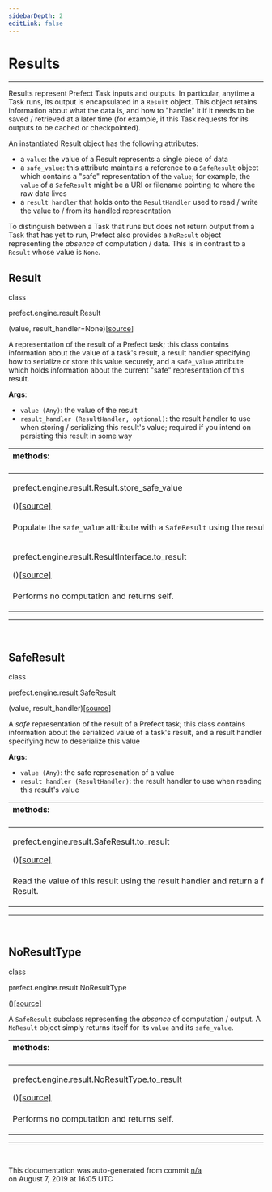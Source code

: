 ```yaml
---
sidebarDepth: 2
editLink: false
---
```

# Results
---
Results represent Prefect Task inputs and outputs.  In particular, anytime a Task runs, its output
is encapsulated in a `Result` object.  This object retains information about what the data is, and how to "handle" it
if it needs to be saved / retrieved at a later time (for example, if this Task requests for its outputs to be cached or checkpointed).

An instantiated Result object has the following attributes:

- a `value`: the value of a Result represents a single piece of data
- a `safe_value`: this attribute maintains a reference to a `SafeResult` object
    which contains a "safe" representation of the `value`; for example, the `value` of a `SafeResult`
    might be a URI or filename pointing to where the raw data lives
- a `result_handler` that holds onto the `ResultHandler` used to read /
    write the value to / from its handled representation

To distinguish between a Task that runs but does not return output from a Task that has yet to run, Prefect
also provides a `NoResult` object representing the _absence_ of computation / data.  This is in contrast to a `Result`
whose value is `None`.
 ## Result
 <div class='class-sig' id='prefect-engine-result-result'><p class="prefect-sig">class </p><p class="prefect-class">prefect.engine.result.Result</p>(value, result_handler=None)<span class="source"><a href="https://github.com/PrefectHQ/prefect/blob/master/src/prefect/engine/result.py#L54">[source]</a></span></div>

A representation of the result of a Prefect task; this class contains information about the value of a task's result, a result handler specifying how to serialize or store this value securely, and a `safe_value` attribute which holds information about the current "safe" representation of this result.

**Args**:     <ul class="args"><li class="args">`value (Any)`: the value of the result     </li><li class="args">`result_handler (ResultHandler, optional)`: the result handler to use         when storing / serializing this result's value; required if you intend on persisting this result in some way</li></ul>

|methods: &nbsp;&nbsp;&nbsp;&nbsp;&nbsp;&nbsp;&nbsp;&nbsp;&nbsp;&nbsp;&nbsp;&nbsp;&nbsp;&nbsp;&nbsp;&nbsp;&nbsp;&nbsp;&nbsp;&nbsp;&nbsp;&nbsp;&nbsp;&nbsp;&nbsp;&nbsp;&nbsp;&nbsp;&nbsp;&nbsp;&nbsp;&nbsp;&nbsp;&nbsp;&nbsp;&nbsp;&nbsp;&nbsp;&nbsp;&nbsp;&nbsp;&nbsp;&nbsp;&nbsp;&nbsp;&nbsp;&nbsp;&nbsp;&nbsp;&nbsp;&nbsp;&nbsp;&nbsp;&nbsp;&nbsp;&nbsp;&nbsp;&nbsp;&nbsp;&nbsp;&nbsp;&nbsp;&nbsp;&nbsp;&nbsp;&nbsp;&nbsp;&nbsp;&nbsp;&nbsp;&nbsp;&nbsp;&nbsp;&nbsp;&nbsp;&nbsp;&nbsp;&nbsp;&nbsp;&nbsp;&nbsp;&nbsp;&nbsp;&nbsp;&nbsp;&nbsp;&nbsp;&nbsp;&nbsp;&nbsp;&nbsp;&nbsp;&nbsp;&nbsp;&nbsp;&nbsp;&nbsp;&nbsp;&nbsp;&nbsp;&nbsp;&nbsp;&nbsp;&nbsp;&nbsp;&nbsp;&nbsp;&nbsp;&nbsp;&nbsp;&nbsp;&nbsp;&nbsp;&nbsp;&nbsp;&nbsp;&nbsp;&nbsp;&nbsp;&nbsp;&nbsp;&nbsp;&nbsp;&nbsp;&nbsp;&nbsp;&nbsp;&nbsp;&nbsp;&nbsp;&nbsp;&nbsp;&nbsp;&nbsp;&nbsp;&nbsp;&nbsp;&nbsp;&nbsp;&nbsp;&nbsp;&nbsp;&nbsp;&nbsp;&nbsp;&nbsp;&nbsp;&nbsp;&nbsp;&nbsp;|
|:----|
 | <div class='method-sig' id='prefect-engine-result-result-store-safe-value'><p class="prefect-class">prefect.engine.result.Result.store_safe_value</p>()<span class="source"><a href="https://github.com/PrefectHQ/prefect/blob/master/src/prefect/engine/result.py#L71">[source]</a></span></div>
<p class="methods">Populate the `safe_value` attribute with a `SafeResult` using the result handler</p>|
 | <div class='method-sig' id='prefect-engine-result-resultinterface-to-result'><p class="prefect-class">prefect.engine.result.ResultInterface.to_result</p>()<span class="source"><a href="https://github.com/PrefectHQ/prefect/blob/master/src/prefect/engine/result.py#L45">[source]</a></span></div>
<p class="methods">Performs no computation and returns self.</p>|

---
<br>

 ## SafeResult
 <div class='class-sig' id='prefect-engine-result-saferesult'><p class="prefect-sig">class </p><p class="prefect-class">prefect.engine.result.SafeResult</p>(value, result_handler)<span class="source"><a href="https://github.com/PrefectHQ/prefect/blob/master/src/prefect/engine/result.py#L85">[source]</a></span></div>

A _safe_ representation of the result of a Prefect task; this class contains information about the serialized value of a task's result, and a result handler specifying how to deserialize this value

**Args**:     <ul class="args"><li class="args">`value (Any)`: the safe represenation of a value     </li><li class="args">`result_handler (ResultHandler)`: the result handler to use when reading this result's value</li></ul>

|methods: &nbsp;&nbsp;&nbsp;&nbsp;&nbsp;&nbsp;&nbsp;&nbsp;&nbsp;&nbsp;&nbsp;&nbsp;&nbsp;&nbsp;&nbsp;&nbsp;&nbsp;&nbsp;&nbsp;&nbsp;&nbsp;&nbsp;&nbsp;&nbsp;&nbsp;&nbsp;&nbsp;&nbsp;&nbsp;&nbsp;&nbsp;&nbsp;&nbsp;&nbsp;&nbsp;&nbsp;&nbsp;&nbsp;&nbsp;&nbsp;&nbsp;&nbsp;&nbsp;&nbsp;&nbsp;&nbsp;&nbsp;&nbsp;&nbsp;&nbsp;&nbsp;&nbsp;&nbsp;&nbsp;&nbsp;&nbsp;&nbsp;&nbsp;&nbsp;&nbsp;&nbsp;&nbsp;&nbsp;&nbsp;&nbsp;&nbsp;&nbsp;&nbsp;&nbsp;&nbsp;&nbsp;&nbsp;&nbsp;&nbsp;&nbsp;&nbsp;&nbsp;&nbsp;&nbsp;&nbsp;&nbsp;&nbsp;&nbsp;&nbsp;&nbsp;&nbsp;&nbsp;&nbsp;&nbsp;&nbsp;&nbsp;&nbsp;&nbsp;&nbsp;&nbsp;&nbsp;&nbsp;&nbsp;&nbsp;&nbsp;&nbsp;&nbsp;&nbsp;&nbsp;&nbsp;&nbsp;&nbsp;&nbsp;&nbsp;&nbsp;&nbsp;&nbsp;&nbsp;&nbsp;&nbsp;&nbsp;&nbsp;&nbsp;&nbsp;&nbsp;&nbsp;&nbsp;&nbsp;&nbsp;&nbsp;&nbsp;&nbsp;&nbsp;&nbsp;&nbsp;&nbsp;&nbsp;&nbsp;&nbsp;&nbsp;&nbsp;&nbsp;&nbsp;&nbsp;&nbsp;&nbsp;&nbsp;&nbsp;&nbsp;&nbsp;&nbsp;&nbsp;&nbsp;&nbsp;&nbsp;|
|:----|
 | <div class='method-sig' id='prefect-engine-result-saferesult-to-result'><p class="prefect-class">prefect.engine.result.SafeResult.to_result</p>()<span class="source"><a href="https://github.com/PrefectHQ/prefect/blob/master/src/prefect/engine/result.py#L103">[source]</a></span></div>
<p class="methods">Read the value of this result using the result handler and return a fully hydrated Result.</p>|

---
<br>

 ## NoResultType
 <div class='class-sig' id='prefect-engine-result-noresulttype'><p class="prefect-sig">class </p><p class="prefect-class">prefect.engine.result.NoResultType</p>()<span class="source"><a href="https://github.com/PrefectHQ/prefect/blob/master/src/prefect/engine/result.py#L113">[source]</a></span></div>

A `SafeResult` subclass representing the _absence_ of computation / output.  A `NoResult` object simply returns itself for its `value` and its `safe_value`.

|methods: &nbsp;&nbsp;&nbsp;&nbsp;&nbsp;&nbsp;&nbsp;&nbsp;&nbsp;&nbsp;&nbsp;&nbsp;&nbsp;&nbsp;&nbsp;&nbsp;&nbsp;&nbsp;&nbsp;&nbsp;&nbsp;&nbsp;&nbsp;&nbsp;&nbsp;&nbsp;&nbsp;&nbsp;&nbsp;&nbsp;&nbsp;&nbsp;&nbsp;&nbsp;&nbsp;&nbsp;&nbsp;&nbsp;&nbsp;&nbsp;&nbsp;&nbsp;&nbsp;&nbsp;&nbsp;&nbsp;&nbsp;&nbsp;&nbsp;&nbsp;&nbsp;&nbsp;&nbsp;&nbsp;&nbsp;&nbsp;&nbsp;&nbsp;&nbsp;&nbsp;&nbsp;&nbsp;&nbsp;&nbsp;&nbsp;&nbsp;&nbsp;&nbsp;&nbsp;&nbsp;&nbsp;&nbsp;&nbsp;&nbsp;&nbsp;&nbsp;&nbsp;&nbsp;&nbsp;&nbsp;&nbsp;&nbsp;&nbsp;&nbsp;&nbsp;&nbsp;&nbsp;&nbsp;&nbsp;&nbsp;&nbsp;&nbsp;&nbsp;&nbsp;&nbsp;&nbsp;&nbsp;&nbsp;&nbsp;&nbsp;&nbsp;&nbsp;&nbsp;&nbsp;&nbsp;&nbsp;&nbsp;&nbsp;&nbsp;&nbsp;&nbsp;&nbsp;&nbsp;&nbsp;&nbsp;&nbsp;&nbsp;&nbsp;&nbsp;&nbsp;&nbsp;&nbsp;&nbsp;&nbsp;&nbsp;&nbsp;&nbsp;&nbsp;&nbsp;&nbsp;&nbsp;&nbsp;&nbsp;&nbsp;&nbsp;&nbsp;&nbsp;&nbsp;&nbsp;&nbsp;&nbsp;&nbsp;&nbsp;&nbsp;&nbsp;&nbsp;&nbsp;&nbsp;&nbsp;&nbsp;|
|:----|
 | <div class='method-sig' id='prefect-engine-result-noresulttype-to-result'><p class="prefect-class">prefect.engine.result.NoResultType.to_result</p>()<span class="source"><a href="https://github.com/PrefectHQ/prefect/blob/master/src/prefect/engine/result.py#L138">[source]</a></span></div>
<p class="methods">Performs no computation and returns self.</p>|

---
<br>


<p class="auto-gen">This documentation was auto-generated from commit <a href='https://github.com/PrefectHQ/prefect/commit/n/a'>n/a</a> </br>on August 7, 2019 at 16:05 UTC</p>